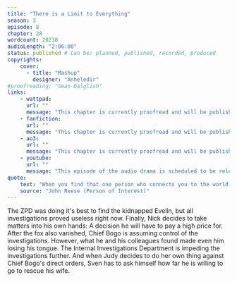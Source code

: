 ```yaml
---
title: "There is a Limit to Everything"
season: 3
episode: 8
chapter: 28
wordcount: 20238
audioLength: "2:06:00"
status: published # Can be: planned, published, recorded, produced
copyrights:
    cover:
      - title: "Mashup"
        designer: "Anheledir"
#proofreading: "Sean Dalglish"
links:
    - wattpad:
      url: ""
      message: "This chapter is currently proofread and will be published afterwards. Stay tuned!"
    - fanfiction:
      url: ""
      message: "This chapter is currently proofread and will be published afterwards. Stay tuned!"
    - ao3:
      url: ""
      message: "This chapter is currently proofread and will be published afterwards. Stay tuned!"
    - youtube:
      url: ""
      message: "This episode of the audio drama is scheduled to be released on Nov, 06 2017!"
quote:
    text: "When you find that one person who connects you to the world, you become someone different, someone better. When that person is taken from you, what do you become then?"
    source: "John Reese (Person of Interest)"
---
```

The ZPD was doing it's best to find the kidnapped Evelin, but all investigations proved useless right now. Finally, Nick decides to take matters into his own hands: A decision he will have to pay a high price for. After the fox also vanished, Chief Bogo is assuming control of the investigations. However, what he and his colleagues found made even him losing his tongue. The Internal Investigations Department is impeding the investigations further. And when Judy decides to do her own thing against Chief Bogo's direct orders, Sven has to ask himself how far he is willing to go to rescue his wife.